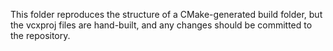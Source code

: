 This folder reproduces the structure of a CMake-generated build folder, but the vcxproj files are hand-built, and any changes should be committed to the repository.